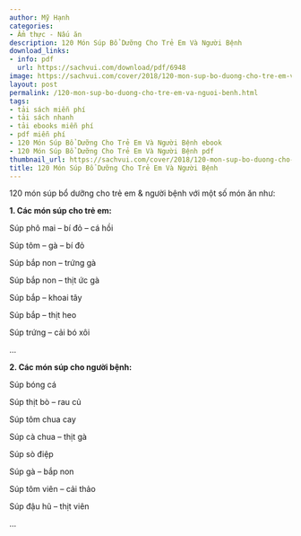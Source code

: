 ```yaml
---
author: Mỹ Hạnh
categories:
- Ẩm thực - Nấu ăn
description: 120 Món Súp Bổ Dưỡng Cho Trẻ Em Và Người Bệnh
download_links:
- info: pdf
  url: https://sachvui.com/download/pdf/6948
image: https://sachvui.com/cover/2018/120-mon-sup-bo-duong-cho-tre-em-va-nguoi-benh.jpg
layout: post
permalink: /120-mon-sup-bo-duong-cho-tre-em-va-nguoi-benh.html
tags:
- tải sách miễn phí
- tải sách nhanh
- tải ebooks miễn phí
- pdf miễn phí
- 120 Món Súp Bổ Dưỡng Cho Trẻ Em Và Người Bệnh ebook
- 120 Món Súp Bổ Dưỡng Cho Trẻ Em Và Người Bệnh pdf
thumbnail_url: https://sachvui.com/cover/2018/120-mon-sup-bo-duong-cho-tre-em-va-nguoi-benh.jpg
title: 120 Món Súp Bổ Dưỡng Cho Trẻ Em Và Người Bệnh
---
```


 <div class="item-desc text-justify"> <p>120 món súp bổ dưỡng cho trẻ em &amp; người bệnh với một số món ăn như:</p><p><strong>1. Các món súp cho trẻ em:</strong></p><p>Súp phô mai – bí đỏ – cá hồi</p><p>Súp tôm – gà – bí đỏ</p><p>Súp bắp non – trứng gà</p><p>Súp bắp non – thịt ức gà</p><p>Súp bắp – khoai tây</p><p>Súp bắp – thịt heo</p><p>Súp trứng – cải bó xôi</p><p>…</p><p><strong>2. Các món súp cho người bệnh:</strong></p><p>Súp bóng cá</p><p>Súp thịt bò – rau củ</p><p>Súp tôm chua cay</p><p>Súp cà chua – thịt gà</p><p>Súp sò điệp</p><p>Súp gà – bắp non</p><p>Súp tôm viên – cải thảo</p><p>Súp đậu hũ – thịt viên</p><p>…</p> </div>
